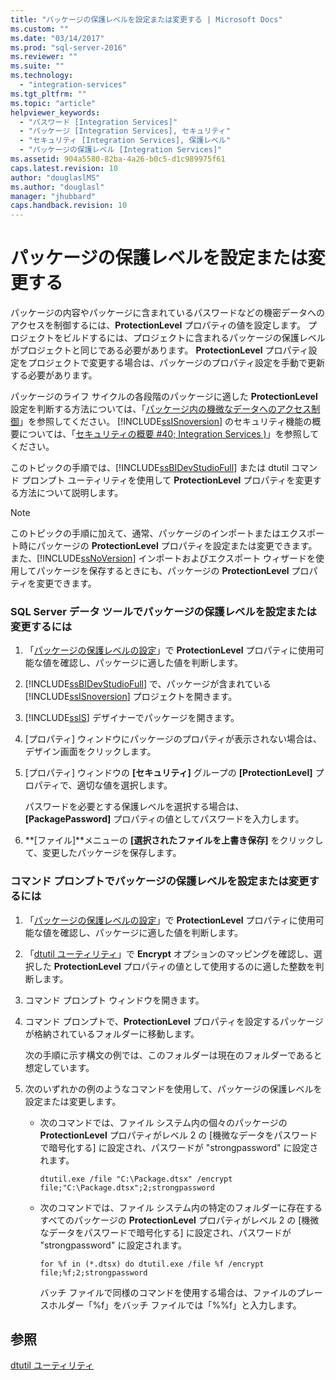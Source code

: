 ```yaml
---
title: "パッケージの保護レベルを設定または変更する | Microsoft Docs"
ms.custom: ""
ms.date: "03/14/2017"
ms.prod: "sql-server-2016"
ms.reviewer: ""
ms.suite: ""
ms.technology: 
  - "integration-services"
ms.tgt_pltfrm: ""
ms.topic: "article"
helpviewer_keywords: 
  - "パスワード [Integration Services]"
  - "パッケージ [Integration Services], セキュリティ"
  - "セキュリティ [Integration Services], 保護レベル"
  - "パッケージの保護レベル [Integration Services]"
ms.assetid: 904a5580-82ba-4a26-b0c5-d1c989975f61
caps.latest.revision: 10
author: "douglaslMS"
ms.author: "douglasl"
manager: "jhubbard"
caps.handback.revision: 10
---
```

# パッケージの保護レベルを設定または変更する
  パッケージの内容やパッケージに含まれているパスワードなどの機密データへのアクセスを制御するには、**ProtectionLevel** プロパティの値を設定します。 プロジェクトをビルドするには、プロジェクトに含まれるパッケージの保護レベルがプロジェクトと同じである必要があります。 **ProtectionLevel** プロパティ設定をプロジェクトで変更する場合は、パッケージのプロパティ設定を手動で更新する必要があります。  
  
 パッケージのライフ サイクルの各段階のパッケージに適した **ProtectionLevel** 設定を判断する方法については、「[パッケージ内の機微なデータへのアクセス制御](../../integration-services/packages/access-control-for-sensitive-data-in-packages.md)」を参照してください。 [!INCLUDE[ssISnoversion](../../includes/ssisnoversion-md.md)] のセキュリティ機能の概要については、「[セキュリティの概要 #40; Integration Services &#41;](../../integration-services/security/security-overview-integration-services.md)」を参照してください。  
  
 このトピックの手順では、[!INCLUDE[ssBIDevStudioFull](../../includes/ssbidevstudiofull-md.md)] または dtutil コマンド プロンプト ユーティリティを使用して **ProtectionLevel** プロパティを変更する方法について説明します。  
  
> [!NOTE]  
>  このトピックの手順に加えて、通常、パッケージのインポートまたはエクスポート時にパッケージの **ProtectionLevel** プロパティを設定または変更できます。 また、[!INCLUDE[ssNoVersion](../../includes/ssnoversion-md.md)] インポートおよびエクスポート ウィザードを使用してパッケージを保存するときにも、パッケージの **ProtectionLevel** プロパティを変更できます。  
  
### SQL Server データ ツールでパッケージの保護レベルを設定または変更するには  
  
1.  「[パッケージの保護レベルの設定](../../integration-services/packages/access-control-for-sensitive-data-in-packages.md)」で **ProtectionLevel** プロパティに使用可能な値を確認し、パッケージに適した値を判断します。  
  
2.  [!INCLUDE[ssBIDevStudioFull](../../includes/ssbidevstudiofull-md.md)] で、パッケージが含まれている [!INCLUDE[ssISnoversion](../../includes/ssisnoversion-md.md)] プロジェクトを開きます。  
  
3.  [!INCLUDE[ssIS](../../includes/ssis-md.md)] デザイナーでパッケージを開きます。  
  
4.  [プロパティ] ウィンドウにパッケージのプロパティが表示されない場合は、デザイン画面をクリックします。  
  
5.  [プロパティ] ウィンドウの **[セキュリティ]** グループの **[ProtectionLevel]** プロパティで、適切な値を選択します。  
  
     パスワードを必要とする保護レベルを選択する場合は、**[PackagePassword]** プロパティの値としてパスワードを入力します。  
  
6.  **[ファイル]**メニューの **[選択されたファイルを上書き保存]** をクリックして、変更したパッケージを保存します。  
  
### コマンド プロンプトでパッケージの保護レベルを設定または変更するには  
  
1.  「[パッケージの保護レベルの設定](../../integration-services/packages/access-control-for-sensitive-data-in-packages.md)」で **ProtectionLevel** プロパティに使用可能な値を確認し、パッケージに適した値を判断します。  
  
2.  「[dtutil ユーティリティ](../../integration-services/dtutil-utility.md)」で **Encrypt** オプションのマッピングを確認し、選択した **ProtectionLevel** プロパティの値として使用するのに適した整数を判断します。  
  
3.  コマンド プロンプト ウィンドウを開きます。  
  
4.  コマンド プロンプトで、**ProtectionLevel** プロパティを設定するパッケージが格納されているフォルダーに移動します。  
  
     次の手順に示す構文の例では、このフォルダーは現在のフォルダーであると想定しています。  
  
5.  次のいずれかの例のようなコマンドを使用して、パッケージの保護レベルを設定または変更します。  
  
    -   次のコマンドでは、ファイル システム内の個々のパッケージの **ProtectionLevel** プロパティがレベル 2 の [機微なデータをパスワードで暗号化する] に設定され、パスワードが "strongpassword" に設定されます。  
  
         `dtutil.exe /file "C:\Package.dtsx" /encrypt file;"C:\Package.dtsx";2;strongpassword`  
  
    -   次のコマンドでは、ファイル システム内の特定のフォルダーに存在するすべてのパッケージの **ProtectionLevel** プロパティがレベル 2 の [機微なデータをパスワードで暗号化する] に設定され、パスワードが "strongpassword" に設定されます。  
  
         `for %f in (*.dtsx) do dtutil.exe /file %f /encrypt file;%f;2;strongpassword`  
  
         バッチ ファイルで同様のコマンドを使用する場合は、ファイルのプレースホルダー「%f」をバッチ ファイルでは「%%f」と入力します。  
  
## 参照  
 [dtutil ユーティリティ](../../integration-services/dtutil-utility.md)  
  
  
